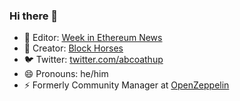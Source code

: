### Hi there 👋

- 🔭 Editor: [Week in Ethereum News](https://weekinethereumnews.com/)
- 🐎 Creator: [Block Horses](https://opensea.io/collection/blockhorses)
- 🐦 Twitter: [twitter.com/abcoathup](https://twitter.com/abcoathup)
- 😄 Pronouns: he/him
- ⚡ Formerly Community Manager at [OpenZeppelin](https://github.com/OpenZeppelin)
